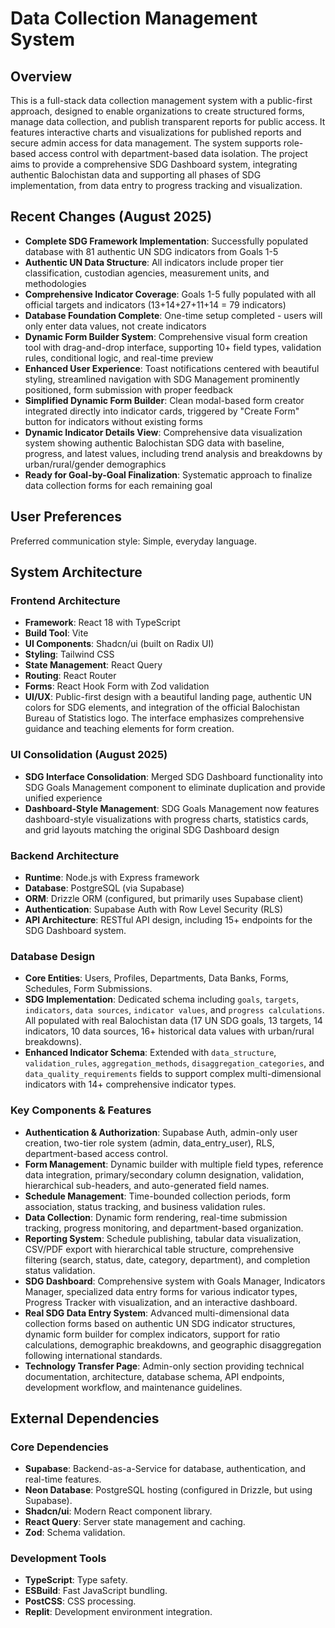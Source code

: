 # Data Collection Management System

## Overview
This is a full-stack data collection management system with a public-first approach, designed to enable organizations to create structured forms, manage data collection, and publish transparent reports for public access. It features interactive charts and visualizations for published reports and secure admin access for data management. The system supports role-based access control with department-based data isolation. The project aims to provide a comprehensive SDG Dashboard system, integrating authentic Balochistan data and supporting all phases of SDG implementation, from data entry to progress tracking and visualization.

## Recent Changes (August 2025)
- **Complete SDG Framework Implementation**: Successfully populated database with 81 authentic UN SDG indicators from Goals 1-5
- **Authentic UN Data Structure**: All indicators include proper tier classification, custodian agencies, measurement units, and methodologies
- **Comprehensive Indicator Coverage**: Goals 1-5 fully populated with all official targets and indicators (13+14+27+11+14 = 79 indicators)
- **Database Foundation Complete**: One-time setup completed - users will only enter data values, not create indicators
- **Dynamic Form Builder System**: Comprehensive visual form creation tool with drag-and-drop interface, supporting 10+ field types, validation rules, conditional logic, and real-time preview
- **Enhanced User Experience**: Toast notifications centered with beautiful styling, streamlined navigation with SDG Management prominently positioned, form submission with proper feedback
- **Simplified Dynamic Form Builder**: Clean modal-based form creator integrated directly into indicator cards, triggered by "Create Form" button for indicators without existing forms
- **Dynamic Indicator Details View**: Comprehensive data visualization system showing authentic Balochistan SDG data with baseline, progress, and latest values, including trend analysis and breakdowns by urban/rural/gender demographics
- **Ready for Goal-by-Goal Finalization**: Systematic approach to finalize data collection forms for each remaining goal

## User Preferences
Preferred communication style: Simple, everyday language.

## System Architecture

### Frontend Architecture
- **Framework**: React 18 with TypeScript
- **Build Tool**: Vite
- **UI Components**: Shadcn/ui (built on Radix UI)
- **Styling**: Tailwind CSS
- **State Management**: React Query
- **Routing**: React Router
- **Forms**: React Hook Form with Zod validation
- **UI/UX**: Public-first design with a beautiful landing page, authentic UN colors for SDG elements, and integration of the official Balochistan Bureau of Statistics logo. The interface emphasizes comprehensive guidance and teaching elements for form creation.

### UI Consolidation (August 2025)
- **SDG Interface Consolidation**: Merged SDG Dashboard functionality into SDG Goals Management component to eliminate duplication and provide unified experience
- **Dashboard-Style Management**: SDG Goals Management now features dashboard-style visualizations with progress charts, statistics cards, and grid layouts matching the original SDG Dashboard design

### Backend Architecture
- **Runtime**: Node.js with Express framework
- **Database**: PostgreSQL (via Supabase)
- **ORM**: Drizzle ORM (configured, but primarily uses Supabase client)
- **Authentication**: Supabase Auth with Row Level Security (RLS)
- **API Architecture**: RESTful API design, including 15+ endpoints for the SDG Dashboard system.

### Database Design
- **Core Entities**: Users, Profiles, Departments, Data Banks, Forms, Schedules, Form Submissions.
- **SDG Implementation**: Dedicated schema including `goals`, `targets`, `indicators`, `data sources`, `indicator values`, and `progress calculations`. All populated with real Balochistan data (17 UN SDG goals, 13 targets, 14 indicators, 10 data sources, 16+ historical data values with urban/rural breakdowns).
- **Enhanced Indicator Schema**: Extended with `data_structure`, `validation_rules`, `aggregation_methods`, `disaggregation_categories`, and `data_quality_requirements` fields to support complex multi-dimensional indicators with 14+ comprehensive indicator types.

### Key Components & Features
- **Authentication & Authorization**: Supabase Auth, admin-only user creation, two-tier role system (admin, data_entry_user), RLS, department-based access control.
- **Form Management**: Dynamic builder with multiple field types, reference data integration, primary/secondary column designation, validation, hierarchical sub-headers, and auto-generated field names.
- **Schedule Management**: Time-bounded collection periods, form association, status tracking, and business validation rules.
- **Data Collection**: Dynamic form rendering, real-time submission tracking, progress monitoring, and department-based organization.
- **Reporting System**: Schedule publishing, tabular data visualization, CSV/PDF export with hierarchical table structure, comprehensive filtering (search, status, date, category, department), and completion status validation.
- **SDG Dashboard**: Comprehensive system with Goals Manager, Indicators Manager, specialized data entry forms for various indicator types, Progress Tracker with visualization, and an interactive dashboard.
- **Real SDG Data Entry System**: Advanced multi-dimensional data collection forms based on authentic UN SDG indicator structures, dynamic form builder for complex indicators, support for ratio calculations, demographic breakdowns, and geographic disaggregation following international standards.
- **Technology Transfer Page**: Admin-only section providing technical documentation, architecture, database schema, API endpoints, development workflow, and maintenance guidelines.

## External Dependencies

### Core Dependencies
- **Supabase**: Backend-as-a-Service for database, authentication, and real-time features.
- **Neon Database**: PostgreSQL hosting (configured in Drizzle, but using Supabase).
- **Shadcn/ui**: Modern React component library.
- **React Query**: Server state management and caching.
- **Zod**: Schema validation.

### Development Tools
- **TypeScript**: Type safety.
- **ESBuild**: Fast JavaScript bundling.
- **PostCSS**: CSS processing.
- **Replit**: Development environment integration.
